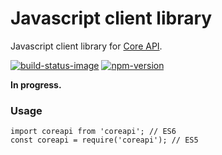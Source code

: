 # Javascript client library

Javascript client library for [Core API][core-api].

[![build-status-image]][travis]
[![npm-version]][npm]

**In progress.**

[core-api]: https://github.com/core-api/core-api/
[build-status-image]: https://secure.travis-ci.org/core-api/javascript-client.svg?branch=master
[travis]: http://travis-ci.org/core-api/javascript-client?branch=master
[npm-version]: https://badge.fury.io/js/coreapi.svg
[npm]: http://badge.fury.io/js/coreapi


### Usage

    import coreapi from 'coreapi'; // ES6
    const coreapi = require('coreapi'); // ES5


